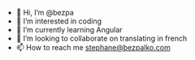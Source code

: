 - 👋 Hi, I’m @bezpa
- 👀 I’m interested in coding
- 🌱 I’m currently learning Angular
- 💞️ I’m looking to collaborate on translating in french
- 📫 How to reach me stephane@bezpalko.com

<!---
bezpa/bezpa is a ✨ special ✨ repository because its `README.md` (this file) appears on your GitHub profile.
You can click the Preview link to take a look at your changes.
--->
